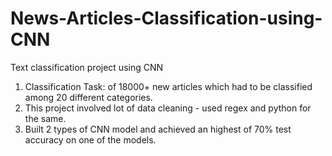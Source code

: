 # News-Articles-Classification-using-CNN
Text classification project using CNN

1. Classification Task: of 18000+ new articles which had to be classified among 20 different categories. 
2. This project involved lot of data cleaning - used regex and python for the same.
3. Built 2 types of CNN model and achieved an highest of 70% test accuracy on one of the models.
